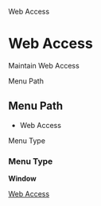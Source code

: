 
Web Access
# Web Access


Maintain Web Access

Menu Path
## Menu Path



- Web Access

Menu Type
### Menu Type

**Window**


[Web Access](functional-guide/window/window-web-access.md)